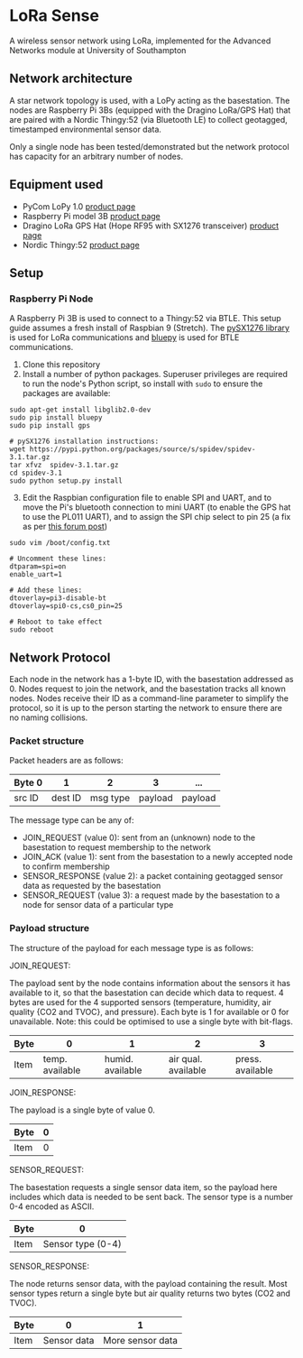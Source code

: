 # LoRa Sense 
A wireless sensor network using LoRa, implemented for the Advanced Networks module at University of Southampton

## Network architecture

A star network topology is used, with a LoPy acting as the basestation. The nodes are Raspberry Pi 3Bs (equipped with the Dragino LoRa/GPS Hat) that are paired with a Nordic Thingy:52 (via Bluetooth LE) to collect geotagged, timestamped environmental sensor data. 

Only a single node has been tested/demonstrated but the network protocol has capacity for an arbitrary number of nodes.

## Equipment used

- PyCom LoPy 1.0 [product page](https://www.adafruit.com/product/3339)
- Raspberry Pi model 3B [product page](https://www.raspberrypi.org/products/raspberry-pi-3-model-b/)
- Dragino LoRa GPS Hat (Hope RF95 with SX1276 transceiver) [product page](http://www.dragino.com/products/module/item/106-lora-gps-hat.html)
- Nordic Thingy:52 [product page](https://www.nordicsemi.com/Software-and-Tools/Development-Kits/Nordic-Thingy-52)

## Setup

### Raspberry Pi Node
A Raspberry Pi 3B is used to connect to a Thingy:52 via BTLE. This setup guide assumes a fresh install of Raspbian 9 (Stretch). The [pySX1276 library](https://github.com/mayeranalytics/pySX127x) is used for LoRa communications and [bluepy](https://github.com/IanHarvey/bluepy) is used for BTLE communications.

1. Clone this repository
2. Install a number of python packages. Superuser privileges are required to run the node's Python script, so install with `sudo` to ensure the packages are available:
```
sudo apt-get install libglib2.0-dev
sudo pip install bluepy
sudo pip install gps

# pySX1276 installation instructions:
wget https://pypi.python.org/packages/source/s/spidev/spidev-3.1.tar.gz
tar xfvz  spidev-3.1.tar.gz
cd spidev-3.1
sudo python setup.py install
```
3. Edit the Raspbian configuration file to enable SPI and UART, and to move the Pi's bluetooth connection to mini UART (to enable the GPS hat to use the PL011 UART), and to assign the SPI chip select to pin 25 (a fix as per [this forum post](https://github.com/mayeranalytics/pySX127x/issues/21#issuecomment-444596565)) 

```
sudo vim /boot/config.txt

# Uncomment these lines:
dtparam=spi=on
enable_uart=1

# Add these lines:
dtoverlay=pi3-disable-bt
dtoverlay=spi0-cs,cs0_pin=25

# Reboot to take effect
sudo reboot
```

## Network Protocol

Each node in the network has a 1-byte ID, with the basestation addressed as 0. Nodes request to join the network, and the basestation tracks all known nodes. Nodes receive their ID as a command-line parameter to simplify the protocol, so it is up to the person starting the network to ensure there are no naming collisions. 

### Packet structure

Packet headers are as follows:

| Byte 0 | 1       | 2        | 3       | ...     |
|--------|---------|----------|---------|---------|
| src ID | dest ID | msg type | payload | payload |

The message type can be any of:
- JOIN_REQUEST (value 0): sent from an (unknown) node to the basestation to request membership to the network
- JOIN_ACK (value 1): sent from the basestation to a newly accepted node to confirm membership
- SENSOR_RESPONSE (value 2): a packet containing geotagged sensor data as requested by the basestation
- SENSOR_REQUEST (value 3): a request made by the basestation to a node for sensor data of a particular type

### Payload structure

The structure of the payload for each message type is as follows:

JOIN_REQUEST:

The payload sent by the node contains information about the sensors it has available to it, so that the basestation can decide which data to request. 4 bytes are used for the 4 supported sensors (temperature, humidity, air quality {CO2 and TVOC}, and pressure). Each byte is 1 for available or 0 for unavailable. Note: this could be optimised to use a single byte with bit-flags.

| Byte | 0               | 1                | 2                   | 3                |
|------|-----------------|------------------|---------------------|------------------|
| Item | temp. available | humid. available | air qual. available | press. available | 


JOIN_RESPONSE:

The payload is a single byte of value 0.

| Byte | 0               | 
|------|-----------------|
| Item | 0               | 

SENSOR_REQUEST:

The basestation requests a single sensor data item, so the payload here includes which data is needed to be sent back. The sensor type is a number 0-4 encoded as ASCII. 

| Byte | 0                | 
|------|------------------|
| Item | Sensor type (0-4)| 

SENSOR_RESPONSE:

The node returns sensor data, with the payload containing the result. Most sensor types return a single byte but air quality returns two bytes (CO2 and TVOC).

| Byte | 0                | 1                |
|------|------------------|------------------|
| Item | Sensor data      | More sensor data |

